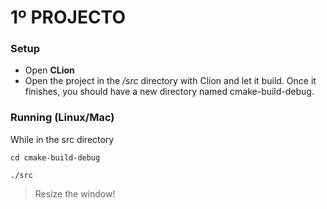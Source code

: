 # 1º PROJECTO

### Setup
- Open **CLion** 
- Open the project in the */src* directory with Clion and let it build. Once it finishes, you should have a new directory named cmake-build-debug.

### Running (Linux/Mac)
While in the src directory
```
cd cmake-build-debug
```
```
./src
```
> Resize the window!
